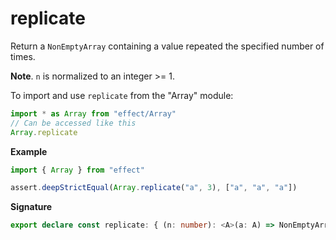 # replicate

Return a `NonEmptyArray` containing a value repeated the specified number of times.

**Note**. `n` is normalized to an integer >= 1.

To import and use `replicate` from the "Array" module:

```ts
import * as Array from "effect/Array"
// Can be accessed like this
Array.replicate
```

**Example**

```ts
import { Array } from "effect"

assert.deepStrictEqual(Array.replicate("a", 3), ["a", "a", "a"])
```

**Signature**

```ts
export declare const replicate: { (n: number): <A>(a: A) => NonEmptyArray<A>; <A>(a: A, n: number): NonEmptyArray<A> }
```
